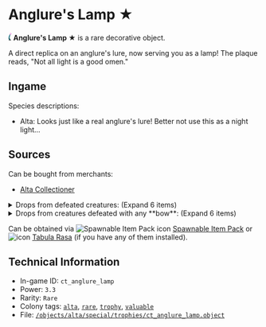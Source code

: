 # Anglure's Lamp ★

<img src="https://raw.githubusercontent.com/Ceterai/Enternia/main/objects/alta/special/trophies/ct_anglure_lamp.png" alt="Anglure's Lamp ★ icon" loading="lazy" height="16px" width="auto" /> **Anglure's Lamp ★** is a rare decorative object.

A direct replica on an anglure's lure, now serving you as a lamp! The plaque reads, "Not all light is a good omen."

## Ingame

Species descriptions:

- Alta: Looks just like a real anglure's lure! Better not use this as a night light...

## Sources

Can be bought from merchants:

- [Alta Collectioner](https://ceterai.github.io/MyEnternia/Wiki/AltaCollectioner)

<details markdown="1"><summary>Drops from defeated creatures: (Expand 6 items)</summary>

- `ct_aric_sporgus`
- `ct_ionic_orbide`
- `ct_nightmare_anglure`
- `ct_nightmare_orbide`
- `ct_warped_anglure`
- `ct_warped_sporgus`

</details>

<details markdown="1"><summary>Drops from creatures defeated with any **bow**: (Expand 6 items)</summary>

- `ct_aric_sporgus`
- `ct_ionic_orbide`
- `ct_nightmare_anglure`
- `ct_nightmare_orbide`
- `ct_warped_anglure`
- `ct_warped_sporgus`

</details>

Can be obtained via <img src="https://raw.githubusercontent.com/Silverfeelin/Starbound-SpawnableItemPack/master/interface/sip/iconSmall.png" alt="Spawnable Item Pack icon" width="18" height="14"/> [Spawnable Item Pack](https://steamcommunity.com/sharedfiles/filedetails/?id=733665104) or <img src="https://steamuserimages-a.akamaihd.net/ugc/263843960696222713/3EC9A7C005541F7D577EBCB8C5736B4EFC9973D6/" alt="icon" width="8" height="12"/> [Tabula Rasa](https://community.playstarbound.com/resources/the-tabula-rasa.3222/) (if you have any of them installed).

## Technical Information

- In-game ID: `ct_anglure_lamp`
- Power: `3.3`
- Rarity: `Rare`
- Colony tags: [`alta`](https://ceterai.github.io/MyEnternia/Wiki/Tags/Alta), [`rare`](https://ceterai.github.io/MyEnternia/Wiki/Tags/Rare), [`trophy`](https://ceterai.github.io/MyEnternia/Wiki/Tags/Trophy), [`valuable`](https://ceterai.github.io/MyEnternia/Wiki/Tags/Valuable)
- File: [`/objects/alta/special/trophies/ct_anglure_lamp.object`](https://github.com/Ceterai/Enternia/blob/main/objects/alta/special/trophies/ct_anglure_lamp.object)
